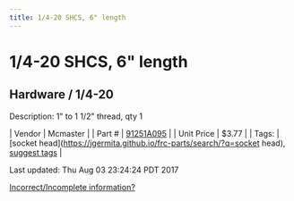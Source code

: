 ```yaml
---
title: 1/4-20 SHCS, 6" length
---
```


# 1/4-20 SHCS, 6" length
## Hardware / 1/4-20
Description: 	1" to 1 1/2" thread, qty 1 

| Vendor | Mcmaster | 
| Part # | [91251A095](https://www.mcmaster.com/#91251A095) | 
| Unit Price | $3.77 | 
| Tags: | [socket head](https://jgermita.github.io/frc-parts/search/?q=socket head), [suggest tags](https://docs.google.com/forms/d/e/1FAIpQLSeWyY8v3RgOty-MyWmh9U0iivNYN_molChYyS-0U-o-kOAv_g/viewform) | 

Last updated: Thu Aug 03 23:24:24 PDT 2017

 [Incorrect/Incomplete information?](https://docs.google.com/forms/d/e/1FAIpQLSeWyY8v3RgOty-MyWmh9U0iivNYN_molChYyS-0U-o-kOAv_g/viewform)